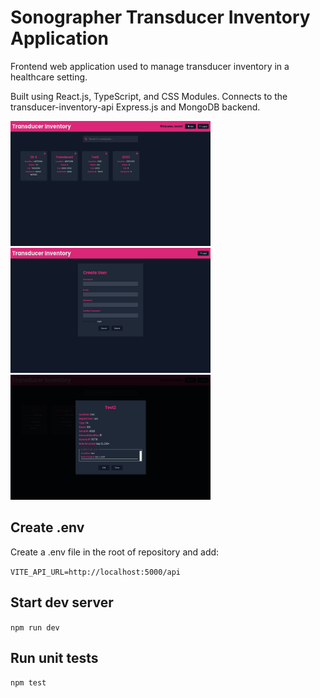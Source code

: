 # Sonographer Transducer Inventory Application
Frontend web application used to manage transducer inventory in a healthcare setting.

Built using React.js, TypeScript, and CSS Modules. Connects to the transducer-inventory-api Express.js and MongoDB backend.

<span>
  <img src="./src/assets/header_welcome.png" width="320" height="200"/>
  <img src="./src/assets/signup.png" width="320" height="200"/>
  <img src="./src/assets/details.png" width="320" height="200"/>
<span/>

## Create .env
Create a .env file in the root of repository and add:

`VITE_API_URL=http://localhost:5000/api`

## Start dev server

`npm run dev`

## Run unit tests

`npm test`




